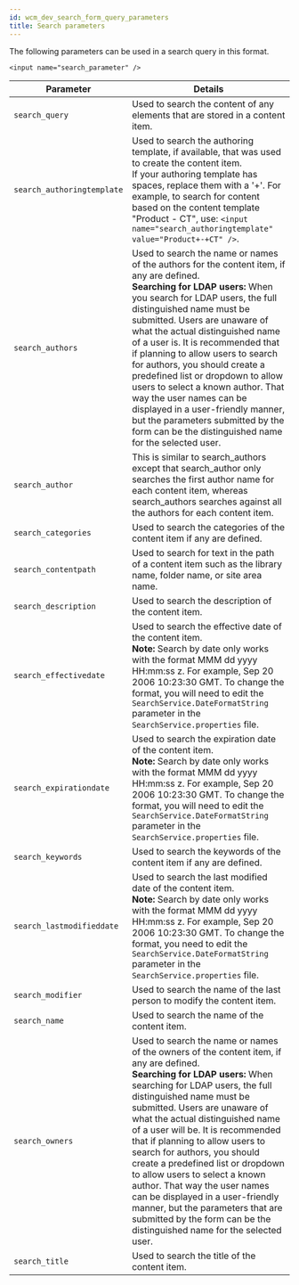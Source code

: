 ```yaml
---
id: wcm_dev_search_form_query_parameters
title: Search parameters
---
```





The following parameters can be used in a search query in this format.

```
<input name="search_parameter" />
```

|Parameter|Details|
|---------|-------|
|`search_query`|Used to search the content of any elements that are stored in a content item.|
|`search_authoringtemplate`|Used to search the authoring template, if available, that was used to create the content item. <br> If your authoring template has spaces, replace them with a '+'. For example, to search for content based on the content template "Product - CT", use: `<input name="search_authoringtemplate" value="Product+-+CT" />`.|
|`search_authors`|Used to search the name or names of the authors for the content item, if any are defined.<br> **Searching for LDAP users:** When you search for LDAP users, the full distinguished name must be submitted. Users are unaware of what the actual distinguished name of a user is. It is recommended that if planning to allow users to search for authors, you should create a predefined list or dropdown to allow users to select a known author. That way the user names can be displayed in a user-friendly manner, but the parameters submitted by the form can be the distinguished name for the selected user.|
|`search_author`|This is similar to search\_authors except that search\_author only searches the first author name for each content item, whereas search\_authors searches against all the authors for each content item.|
|`search_categories`|Used to search the categories of the content item if any are defined.|
|`search_contentpath`|Used to search for text in the path of a content item such as the library name, folder name, or site area name.|
|`search_description`|Used to search the description of the content item.|
|`search_effectivedate`|Used to search the effective date of the content item.<br> **Note:** Search by date only works with the format MMM dd yyyy HH\:mm:ss z. For example, Sep 20 2006 10:23:30 GMT. To change the format, you will need to edit the `SearchService.DateFormatString` parameter in the `SearchService.properties` file.|
|`search_expirationdate`|Used to search the expiration date of the content item.<br> **Note:** Search by date only works with the format MMM dd yyyy HH\:mm:ss z. For example, Sep 20 2006 10:23:30 GMT. To change the format, you will need to edit the `SearchService.DateFormatString` parameter in the `SearchService.properties` file.|
|`search_keywords`|Used to search the keywords of the content item if any are defined.|
|`search_lastmodifieddate`|Used to search the last modified date of the content item.<br> **Note:** Search by date only works with the format MMM dd yyyy HH\:mm:ss z. For example, Sep 20 2006 10:23:30 GMT. To change the format, you need to edit the `SearchService.DateFormatString` parameter in the `SearchService.properties` file.|
|`search_modifier`|Used to search the name of the last person to modify the content item.|
|`search_name`|Used to search the name of the content item.|
|`search_owners`|Used to search the name or names of the owners of the content item, if any are defined.<br>**Searching for LDAP users:** When searching for LDAP users, the full distinguished name must be submitted. Users are unaware of what the actual distinguished name of a user will be. It is recommended that if planning to allow users to search for authors, you should create a predefined list or dropdown to allow users to select a known author. That way the user names can be displayed in a user-friendly manner, but the parameters that are submitted by the form can be the distinguished name for the selected user.|
|`search_title`|Used to search the title of the content item.|

